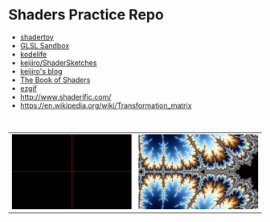 # Shaders Practice Repo
- [shadertoy](https://www.shadertoy.com/user/viclw17)
- [GLSL Sandbox](http://glslsandbox.com/)
- [kodelife](https://hexler.net/software/kodelife)
- [keijiro/ShaderSketches](https://github.com/keijiro/ShaderSketches/tree/master/Fragment)
- [keijiro's blog](http://radiumsoftware.tumblr.com/tagged/glsl)
- [The Book of Shaders](https://thebookofshaders.com/)
- [ezgif](https://ezgif.com/)
- http://www.shaderific.com/
- https://en.wikipedia.org/wiki/Transformation_matrix

<br>
<table>
  <tr>
    <th>
        <img src="https://raw.githubusercontent.com/viclw17/Shaders/master/_images/mandel.gif" width="450"/>
    </th>
    <th>
      <img src="https://raw.githubusercontent.com/viclw17/Shaders/master/_images/glsl-mandel.png" width="450"/>
    </th>
  </tr>
</table>
</p>
